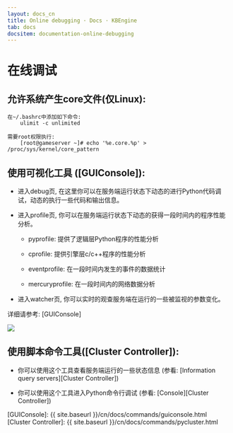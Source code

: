 ```yaml
---
layout: docs_cn
title: Online debugging · Docs · KBEngine
tab: docs
docsitem: documentation-online-debugging
---
```


在线调试
====================

允许系统产生core文件(仅Linux):
--------------------------------------

	在~/.bashrc中添加如下命令:
		ulimit -c unlimited
	
	需要root权限执行:
		[root@gameserver ~]# echo '%e.core.%p' > /proc/sys/kernel/core_pattern


使用可视化工具 ([GUIConsole]):
--------------------------------------

* 进入debug页, 在这里你可以在服务端运行状态下动态的进行Python代码调试，动态的执行一些代码和输出信息。

* 进入profile页, 你可以在服务端运行状态下动态的获得一段时间内的程序性能分析。

	* pyprofile: 提供了逻辑层Python程序的性能分析

	* cprofile: 提供引擎层c/c++程序的性能分析

	* eventprofile: 在一段时间内发生的事件的数据统计

	* mercuryprofile: 在一段时间内的网络数据分析

* 进入watcher页, 你可以实时的观查服务端在运行的一些被监视的参数变化。

详细请参考: [GUIConsole]

<img class="screenshots-img" src="{{ site.baseurl }}/assets/img/screenshots/guiconsole_debug.jpg">

使用脚本命令工具([Cluster Controller]):
--------------------------------------

* 你可以使用这个工具查看服务端运行的一些状态信息 (参看: [Information query servers][Cluster Controller])

* 你可以使用这个工具进入Python命令行调试 (参看: [Console][Cluster Controller])


[GUIConsole]: {{ site.baseurl }}/cn/docs/commands/guiconsole.html
[Cluster Controller]: {{ site.baseurl }}/cn/docs/commands/pycluster.html